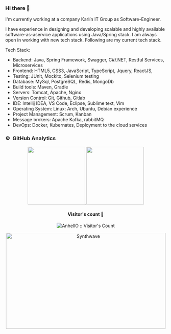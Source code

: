 ### Hi there 👋

I'm currently working at a company Karlín IT Group as Software-Engineer.

I have experience in designing and developing scalable and highly available software­-​as­-​a­​service applications using Java/Spring stack. I am always open in working with new tech stack. Following are my current tech stack.

Tech Stack:

- Backend: Java, Spring Framework, Swagger, C#/.NET, Restful Services, Microservices
- Frontend: HTML5, CSS3, JavaScript, TypeScript, Jquery, ReactJS, 
- Testing: JUnit, Mockito, Selenium testing
- Database: MySql, PostgreSQL, Redis, MongoDb
- Build tools: Maven, Gradle
- Servers: Tomcat, Apache, Nginx
- Version Control: Git, Github, Gitlab
- IDE: Intellij IDEA, VS Code, Eclipse, Sublime text, Vim
- Operating System: Linux: Arch, Ubuntu, Debian experience
- Project Management: Scrum, Kanban
- Message brokers: Apache Kafka, rabbitMQ
- DevOps: Docker, Kubernates, Deployment to the cloud services

### ⚙️ &nbsp;GitHub Analytics

<p align="center">
<a href="https://github.com/osopromadze">
  <img height="180em" src="https://github-readme-stats-eight-theta.vercel.app/api?username=Abdykarov&show_icons=true&theme=algolia&include_all_commits=true&count_private=true"/>
  <img height="180em" src="https://github-readme-stats.vercel.app/api/top-langs/?username=Abdykarov&layout=compact&langs_count=8&theme=algolia&hide=php,html"/>
</a>
</p>
<h4 align="center">Visitor's count 👀</h4>

<p align="center"><img src="https://profile-counter.glitch.me/%7BAbdykarov%7D/count.svg" alt="AnhellO :: Visitor's Count" /></p>

<p align="center"><img src="https://thumbs.gfycat.com/GoodnaturedFondGaur-size_restricted.gif" alt="Synthwave" height="300" width="500"></p>
